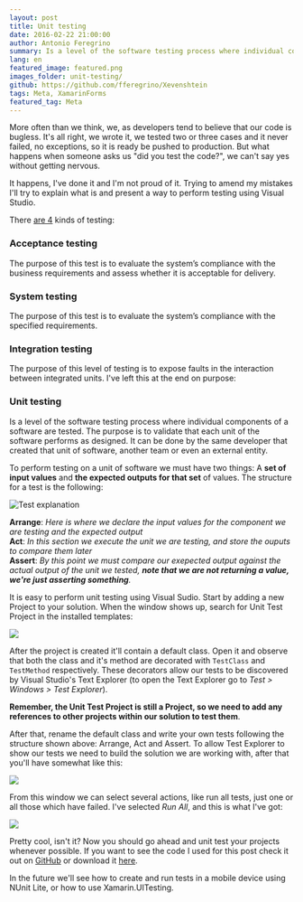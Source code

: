 ```yaml
---
layout: post
title: Unit testing
date: 2016-02-22 21:00:00
author: Antonio Feregrino
summary: Is a level of the software testing process where individual components of a software are tested. The purpose is to validate that each unit of the software performs as designed.
lang: en
featured_image: featured.png
images_folder: unit-testing/
github: https://github.com/fferegrino/Xevenshtein
tags: Meta, XamarinForms
featured_tag: Meta
---
```


More often than we think, we, as developers tend to believe that our code is bugless. It's all right, we wrote it, we tested two or three cases and it never failed, no exceptions, so it is ready be pushed to production. But what happens when someone asks us "did you test the code?", we can't say yes without getting nervous.

It happens, I've done it and I'm not proud of it. Trying to amend my mistakes I'll try to explain what is and present a way to perform testing using Visual Studio.

There <a href="http://softwaretestingfundamentals.com/software-testing-levels/" target="_blank" rel="nofollow">are 4</a> kinds of testing:  

### Acceptance testing
The purpose of this test is to evaluate the system’s compliance with the business requirements and assess whether it is acceptable for delivery.  

### System testing
The purpose of this test is to evaluate the system’s compliance with the specified requirements.  

### Integration testing
The purpose of this level of testing is to expose faults in the interaction between integrated units.
I've left this at the end on purpose:  

### Unit testing
Is a level of the software testing process where individual components of a software are tested. The purpose is to validate that each unit of the software performs as designed. It can be done by the same developer that created that unit of software, another team or even an external entity.

To perform testing on a unit of software we must have two things: A **set of input values** and **the expected outputs for that set** of values. The structure for a test is the following:  

<img src="https://thatcsharpguy.github.io/postimages/unit-testing__test-explanation-2.png" title="Test explanation" />


**Arrange**: *Here is where we declare the input values for the component we are testing and the expected output*  
**Act**: *In this section we execute the unit we are testing, and store the ouputs to compare them later*  
**Assert**: *By this point we must compare our exepected output against the actual output of the unit we tested, **note that we are not returning a value, we're just asserting something**.*

It is easy to perform unit testing using Visual Sudio. Start by adding a new Project to your solution. When the window shows up, search for Unit Test Project in the installed templates:  

<img src="https://thatcsharpguy.github.io/postimages/unit-testing__add-new-test-project.png" />

After the project is created it'll contain a default class.
Open it and observe that both the class and it's method are decorated with `TestClass` and `TestMethod` respectively. These decorators allow our tests to be discovered by Visual Studio's Text Explorer (to open the Text Explorer go to *Test > Windows > Test Explorer*).

**Remember, the Unit Test Project is still a Project, so we need to add any references to other projects within our solution to test them**.

After that, rename the default class and write your own tests following the structure shown above: Arrange, Act and Assert. To allow Test Explorer to show our tests we need to build the solution we are working with, after that you'll have somewhat like this:  

<img src="https://thatcsharpguy.github.io/postimages/unit-testing__test-explorer-not-ran.png" />

From this window we can select several actions, like run all tests, just one or all those which have failed. I've selected *Run All*, and this is what I've got:  

<img src="https://thatcsharpguy.github.io/postimages/unit-testing__test-explorer-ran.png" />

Pretty cool, isn't it? Now you should go ahead and unit test your projects whenever possible. If you want to see the code I used for this post check it out on [GitHub](https://github.com/fferegrino/Xevenshtein) or download it [here](https://github.com/fferegrino/Xevenshtein/releases/download/b-p-1/Xevenshtein-test-post.zip).


In the future we'll see how to create and run tests in a mobile device using NUnit Lite, or how to use Xamarin.UITesting.